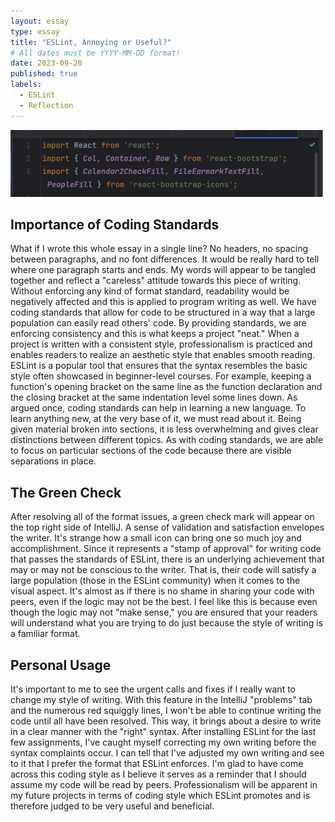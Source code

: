```yaml
---
layout: essay
type: essay
title: "ESLint, Annoying or Useful?"
# All dates must be YYYY-MM-DD format!
date: 2023-09-20
published: true
labels:
  - ESLint
  - Reflection
---
```

<img width="500px" class="rounded float-start pe-4" src="../img/eslint_no_errors.png">

## Importance of Coding Standards
What if I wrote this whole essay in a single line? No headers, no spacing between paragraphs, and no font differences. It would be really hard to tell where one paragraph starts and ends. My words will appear to be tangled together and reflect a "careless" attitude towards this piece of writing. Without enforcing any kind of format standard, readability would be negatively affected and this is applied to program writing as well. We have coding standards that allow for code to be structured in a way that a large population can easily read others' code. By providing standards, we are enforcing consistency and this is what keeps a project "neat." When a project is written with a consistent style, professionalism is practiced and enables readers to realize an aesthetic style that enables smooth reading. ESLint is a popular tool that ensures that the syntax resembles the basic style often showcased in beginner-level courses. For example, keeping a function's opening bracket on the same line as the function declaration and the closing bracket at the same indentation level some lines down. As argued once, coding standards can help in learning a new language. To learn anything new, at the very base of it, we must read about it. Being given material broken into sections, it is less overwhelming and gives clear distinctions between different topics. As with coding standards, we are able to focus on particular sections of the code because there are visible separations in place. 

## The Green Check
After resolving all of the format issues, a green check mark will appear on the top right side of IntelliJ. A sense of validation and satisfaction envelopes the writer. It's strange how a small icon can bring one so much joy and accomplishment. Since it represents a "stamp of approval" for writing code that passes the standards of ESLint, there is an underlying achievement that may or may not be conscious to the writer. That is, their code will satisfy a large population (those in the ESLint community) when it comes to the visual aspect. It's almost as if there is no shame in sharing your code with peers, even if the logic may not be the best. I feel like this is because even though the logic may not "make sense," you are ensured that your readers will understand what you are trying to do just because the style of writing is a familiar format.

## Personal Usage
It's important to me to see the urgent calls and fixes if I really want to change my style of writing. With this feature in the IntelliJ "problems" tab and the numerous red squiggly lines, I won't be able to continue writing the code until all have been resolved. This way, it brings about a desire to write in a clear manner with the "right" syntax. After installing ESLint for the last few assignments, I've caught myself correcting my own writing before the syntax complaints occur. I can tell that I've adjusted my own writing and see to it that I prefer the format that ESLint enforces. I'm glad to have come across this coding style as I believe it serves as a reminder that I should assume my code will be read by peers. Professionalism will be apparent in my future projects in terms of coding style which ESLint promotes and is therefore judged to be very useful and beneficial.
